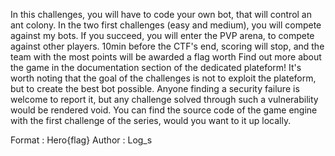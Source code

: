 In this challenges, you will have to code your own bot, that will control an ant colony.
In the two first challenges (easy and medium), you will compete against my bots. If you succeed, you will enter the PVP arena, to compete against other players.
10min before the CTF's end, scoring will stop, and the team with the most points will be awarded a flag worth 
Find out more about the game in the documentation section of the dedicated plateform!
It's worth noting that the goal of the challenges is not to exploit the plateform, but to create the best bot possible. Anyone finding a security failure is welcome to report it, but any challenge solved through such a vulnerability would be rendered void.
You can find the source code of the game engine with the first challenge of the series, would you want to it up locally.

Format : Hero{flag}
Author : Log_s
